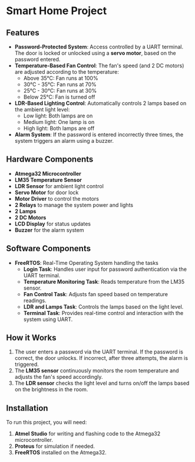 # Smart Home Project

## Features
- **Password-Protected System**: Access controlled by a UART terminal. The door is locked or unlocked using a **servo motor**, based on the password entered.
- **Temperature-Based Fan Control**: The fan's speed (and 2 DC motors) are adjusted according to the temperature:
  - Above 35°C: Fan runs at 100%
  - 30°C - 35°C: Fan runs at 70%
  - 25°C - 30°C: Fan runs at 30%
  - Below 25°C: Fan is turned off
- **LDR-Based Lighting Control**: Automatically controls 2 lamps based on the ambient light level:
  - Low light: Both lamps are on
  - Medium light: One lamp is on
  - High light: Both lamps are off
- **Alarm System**: If the password is entered incorrectly three times, the system triggers an alarm using a buzzer.

## Hardware Components
- **Atmega32 Microcontroller**
- **LM35 Temperature Sensor**
- **LDR Sensor** for ambient light control
- **Servo Motor** for door lock
- **Motor Driver** to control the motors
- **2 Relays** to manage the system power and lights
- **2 Lamps**
- **2 DC Motors**
- **LCD Display** for status updates
- **Buzzer** for the alarm system

## Software Components
- **FreeRTOS**: Real-Time Operating System handling the tasks
  - **Login Task**: Handles user input for password authentication via the UART terminal.
  - **Temperature Monitoring Task**: Reads temperature from the LM35 sensor.
  - **Fan Control Task**: Adjusts fan speed based on temperature readings.
  - **LDR and Lamps Task**: Controls the lamps based on the light level.
  - **Terminal Task**: Provides real-time control and interaction with the system using UART.

## How it Works
1. The user enters a password via the UART terminal. If the password is correct, the door unlocks. If incorrect, after three attempts, the alarm is triggered.
2. The **LM35 sensor** continuously monitors the room temperature and adjusts the fan's speed accordingly.
3. The **LDR sensor** checks the light level and turns on/off the lamps based on the brightness in the room.

## Installation
To run this project, you will need:
1. **Atmel Studio** for writing and flashing code to the Atmega32 microcontroller.
2. **Proteus** for simulation if needed.
3. **FreeRTOS** installed on the Atmega32.


